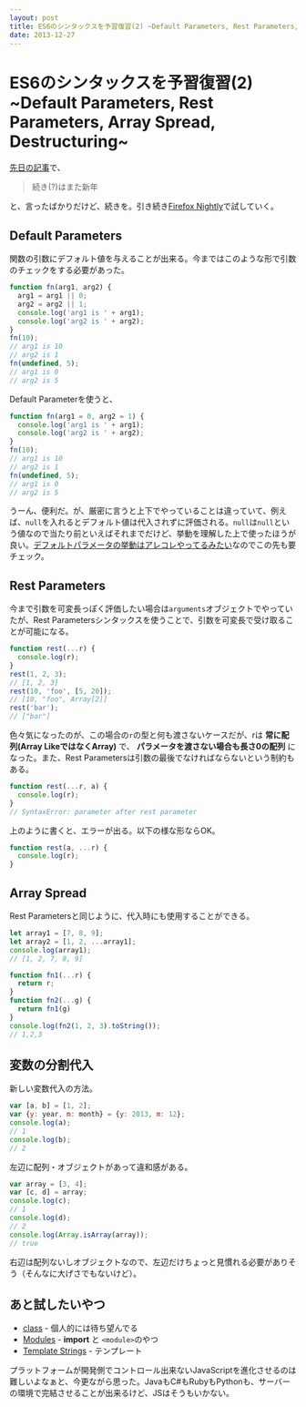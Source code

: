 ```yaml
---
layout: post
title: ES6のシンタックスを予習復習(2) ~Default Parameters, Rest Parameters, Array Spread, Destructuring~
date: 2013-12-27
---
```


# ES6のシンタックスを予習復習(2) ~Default Parameters, Rest Parameters, Array Spread, Destructuring~

[先日の記事](/posts/2013/es6-features-1.html)で、

> 続き(?)はまた新年

と、言ったばかりだけど、続きを。引き続き[Firefox Nightly](http://nightly.mozilla.org/)で試していく。

## Default Parameters

関数の引数にデフォルト値を与えることが出来る。今まではこのような形で引数のチェックをする必要があった。

```js
function fn(arg1, arg2) {
  arg1 = arg1 || 0;
  arg2 = arg2 || 1;
  console.log('arg1 is ' + arg1);
  console.log('arg2 is ' + arg2);
}
fn(10);
// arg1 is 10
// arg2 is 1
fn(undefined, 5);
// arg1 is 0
// arg2 is 5
```

Default Parameterを使うと、

```js
function fn(arg1 = 0, arg2 = 1) {
  console.log('arg1 is ' + arg1);
  console.log('arg2 is ' + arg2);
}
fn(10);
// arg1 is 10
// arg2 is 1
fn(undefined, 5);
// arg1 is 0
// arg2 is 5
```

うーん、便利だ。が、厳密に言うと上下でやっていることは違っていて、例えば、`null`を入れるとデフォルト値は代入されずに評価される。`null`は`null`という値なので当たり前といえばそれまでだけど、挙動を理解した上で使ったほうが良い。[デフォルトパラメータの挙動はアレコレやってるみたい](https://bugzilla.mozilla.org/show_bug.cgi?id=781422)なのでこの先も要チェック。

## Rest Parameters

今まで引数を可変長っぽく評価したい場合は`arguments`オブジェクトでやっていたが、Rest Parametersシンタックスを使うことで、引数を可変長で受け取ることが可能になる。

```js
function rest(...r) {
  console.log(r);
}
rest(1, 2, 3);
// [1, 2, 3]
rest(10, 'foo', [5, 20]);
// [10, "foo", Array[2]]
rest('bar');
// ["bar"]
```

色々気になったのが、この場合の`r`の型と何も渡さないケースだが、rは **常に配列(Array LikeではなくArray)** で、 **パラメータを渡さない場合も長さ0の配列** になった。また、Rest Parametersは引数の最後でなければならないという制約もある。


```js
function rest(...r, a) {
  console.log(r);
}
// SyntaxError: parameter after rest parameter
```

上のように書くと、エラーが出る。以下の様な形ならOK。

```js
function rest(a, ...r) {
  console.log(r);
}
```

## Array Spread

Rest Parametersと同じように、代入時にも使用することができる。

```js
let array1 = [7, 8, 9];
let array2 = [1, 2, ...array1];
console.log(array1);
// [1, 2, 7, 8, 9]

function fn1(...r) {
  return r;
}
function fn2(...g) {
  return fn1(g)
}
console.log(fn2(1, 2, 3).toString());
// 1,2,3
```

## 変数の分割代入

新しい変数代入の方法。

```js
var [a, b] = [1, 2];
var {y: year, m: month} = {y: 2013, m: 12};
console.log(a);
// 1
console.log(b);
// 2
```

左辺に配列・オブジェクトがあって違和感がある。

```js
var array = [3, 4];
var [c, d] = array;
console.log(c);
// 1
console.log(d);
// 2
console.log(Array.isArray(array));
// true
```

右辺は配列ないしオブジェクトなので、左辺だけちょっと見慣れる必要がありそう（そんなに大げさでもないけど）。

## あと試したいやつ

- [class](http://wiki.ecmascript.org/doku.php?id=strawman:maximally_minimal_classes) - 個人的には待ち望んでる
- [Modules](http://wiki.ecmascript.org/doku.php?id=harmony:modules) - **import** と `<module>`のやつ
- [Template Strings](http://wiki.ecmascript.org/doku.php?id=harmony:quasis) - テンプレート

プラットフォームが開発側でコントロール出来ないJavaScriptを進化させるのは難しいよなぁと、今更ながら思った。JavaもC#もRubyもPythonも、サーバーの環境で完結させることが出来るけど、JSはそうもいかない。